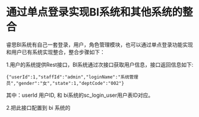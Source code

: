 # 通过单点登录实现BI系统和其他系统的整合

睿思BI系统有自己一套登录，用户，角色管理模块，也可以通过单点登录功能实现和用户已有系统实现整合，整合步骤如下：

1.用户的系统提供Rest接口，BI系统通过次接口获取用户信息，接口返回信息如下:

```
{"userId":1,"staffId":"admin","loginName":"系统管理员","gender":"女","state":1,"deptCode":"002"}
```

其中：userId 用户ID, 和 bi系统的sc\_login\_user用户表ID对应。

2.把此接口配置到 bi 系统的

